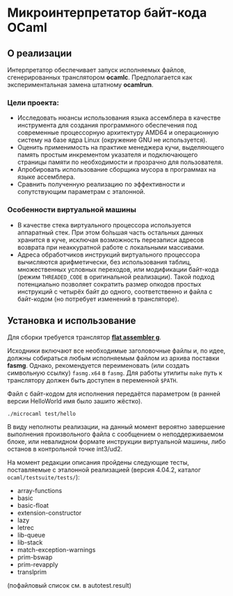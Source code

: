 # Микроинтерпретатор байт-кода OCaml
## О реализации

Интерпретатор обеспечивает запуск исполняемых файлов, сгенерированных транслятором
**ocamlc**. Предполагается как экспериментальная замена штатному **ocamlrun**.

### Цели проекта:

* Исследовать нюансы использования языка ассемблера в качестве инструмента для
создания программного обеспечения под современные процессорную архитектуру AMD64
и операционную систему на базе ядра Linux (окружение GNU не используется).
* Оценить применимость на практике менеджера кучи, выделяющего память простым
инкрементом указателя и подключающего страницы памяти по необходимости
и прозрачно для пользователя.
* Апробировать использование сборщика мусора в программах на языке ассемблера.
* Сравнить полученную реализацию по эффективности и сопутствующим параметрам с
эталонной.

### Особенности виртуальной машины

* В качестве стека виртуального процессора используется аппаратный стек. При этом
бо́льшая часть остальных данных хранится в куче, исключая возможность перезаписи
адресов возврата при неаккуратной работе с локальными массивами.
* Адреса обработчиков инструкций виртуального процессора вычисляются арифметически,
без использования таблиц, множественных условных переходов, или модификации байт-кода
(режим `THREADED_CODE` в оригинальной реализации). Такой подход потенциально
позволяет сократить размер опкодов простых инструкций с четырёх байт до одного,
соответственно и файла с байт-кодом (но потребует изменений в трансляторе).

## Установка и использование

Для сборки требуется транслятор
**[flat assembler g](https://flatassembler.net/download.php)**.

Исходники включают все необходимые заголовочные файлы и, по идее, должны
собираться любым исполняемым файлом из архива поставки **fasmg**. Однако,
рекомендуется переименовать (или создать символьную ссылку) `fasmg.x64` в `fasmg`.
Для работы утилиты `make` путь к транслятору должен быть доступен в переменной `$PATH`.


Файл с байт-кодом для исполнения передаётся параметром (в ранней версии HelloWorld
имя было зашито жёстко).

`./microcaml test/hello`

В виду неполноты реализации, на данный момент вероятно завершение выполнения
произвольного файла с сообщением о неподдерживаемом блоке, или невалидном формате
инструкции виртуальной машины, либо останов в контрольной точке int3/ud2.

На момент редакции описания пройдены следующие тесты, поставляемые с эталонной
реализацией (версия 4.04.2, каталог `ocaml/testsuite/tests/`):

* array-functions
* basic
* basic-float
* extension-constructor
* lazy
* letrec
* lib-queue
* lib-stack
* match-exception-warnings
* prim-bswap
* prim-revapply
* translprim

(пофайловый список см. в autotest.result)
